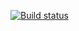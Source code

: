 [![Build status](https://ci.appveyor.com/api/projects/status/18dpyh7baxg5iuq9?svg=true)](https://ci.appveyor.com/project/dofpo/hw6-selenide)